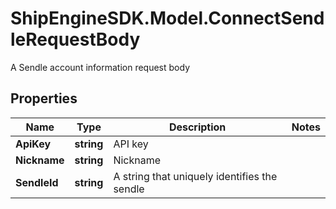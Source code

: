 # ShipEngineSDK.Model.ConnectSendleRequestBody
A Sendle account information request body

## Properties

Name | Type | Description | Notes
------------ | ------------- | ------------- | -------------
**ApiKey** | **string** | API key | 
**Nickname** | **string** | Nickname | 
**SendleId** | **string** | A string that uniquely identifies the sendle | 

